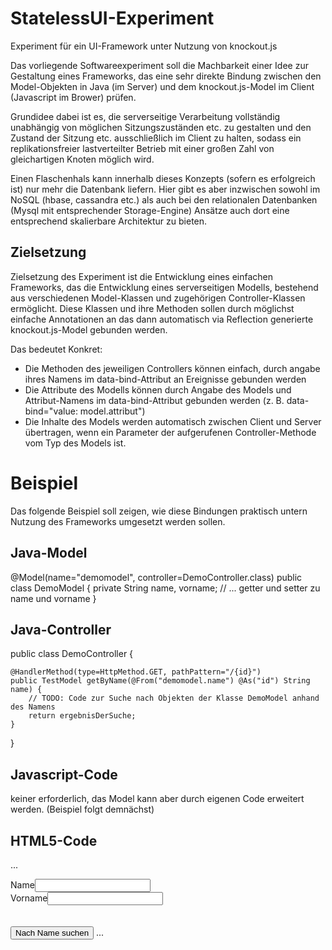 StatelessUI-Experiment
======================

Experiment für ein UI-Framework unter Nutzung von knockout.js

Das vorliegende Softwareexperiment soll die Machbarkeit einer Idee zur Gestaltung eines Frameworks,
das eine sehr direkte Bindung zwischen den Model-Objekten in Java (im Server) und dem knockout.js-Model
im Client (Javascript im Brower) prüfen.

Grundidee dabei ist es, die serverseitige Verarbeitung vollständig unabhängig von möglichen Sitzungszuständen etc.
zu gestalten und den Zustand der Sitzung etc. ausschließlich im Client zu halten, sodass ein replikationsfreier
lastverteilter Betrieb mit einer großen Zahl von gleichartigen Knoten möglich wird.

Einen Flaschenhals kann innerhalb dieses Konzepts (sofern es erfolgreich ist) nur mehr die Datenbank liefern.
Hier gibt es aber inzwischen sowohl im NoSQL (hbase, cassandra etc.) als auch bei den relationalen Datenbanken
(Mysql mit entsprechender Storage-Engine) Ansätze auch dort eine entsprechend skalierbare Architektur zu bieten.

Zielsetzung
-----------

Zielsetzung des Experiment ist die Entwicklung eines einfachen Frameworks, das die Entwicklung eines 
serverseitigen Modells, bestehend aus verschiedenen Model-Klassen und zugehörigen Controller-Klassen
ermöglicht. Diese Klassen und ihre Methoden sollen durch möglichst einfache Annotationen an
das dann automatisch via Reflection generierte knockout.js-Model gebunden werden.

Das bedeutet Konkret: 
* Die Methoden des jeweiligen Controllers können einfach, durch angabe ihres Namens im data-bind-Attribut an Ereignisse gebunden werden
* Die Attribute des Modells können durch Angabe des Models und Attribut-Namens im data-bind-Attribut gebunden werden (z. B. data-bind="value: model.attribut") 
* Die Inhalte des Models werden automatisch zwischen Client und Server übertragen, wenn ein Parameter
  der aufgerufenen Controller-Methode vom Typ des Models ist.
  
Beispiel
========

Das folgende Beispiel soll zeigen, wie diese Bindungen praktisch untern Nutzung des Frameworks umgesetzt werden sollen.

Java-Model
----------

@Model(name="demomodel", 
       controller=DemoController.class)
public class DemoModel {
	private String name, vorname;
	// ... getter und setter zu name und vorname
}

Java-Controller
---------------

public class DemoController {

	@HandlerMethod(type=HttpMethod.GET, pathPattern="/{id}")
	public TestModel getByName(@From("demomodel.name") @As("id") String name) {
		// TODO: Code zur Suche nach Objekten der Klasse DemoModel anhand des Namens	
		return ergebnisDerSuche;
	}
}	

Javascript-Code
---------------

keiner erforderlich, das Model kann aber durch eigenen Code erweitert werden.
(Beispiel folgt demnächst)

HTML5-Code
----------

...
<head>
<script src="./jquery-2.0.3.js"></script>
<script src="./knockout-2.3.0.js"></script>
<script src="./framework/model.js"></script>
</head>
<body>
<label for="name_tf">Name</label><input id="name_tf" type="text" data-bind="value: demomodel.name"/><br/>
<label for="forname_tf">Vorname</label><input id="vorname_tf" type="text" data-bind="value: demomodel.vorname"/><br/>
<br/>
<br/>
<button data-bind="click: getByName">Nach Name suchen</button>
</body>
...